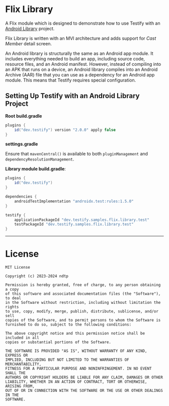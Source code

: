 # Flix Library

A Flix module which is designed to demonstrate how to use Testify with an [Android Library](https://developer.android.com/studio/projects/android-library) project.

Flix Library is written with an MVI architecture and adds support for _Cast Member_ detail screen.

An Android library is structurally the same as an Android app module. It includes everything needed to build an app, including source code, resource files, and an Android manifest. However, instead of compiling into an APK that runs on a device, an Android library compiles into an Android Archive (AAR) file that you can use as a dependency for an Android app module. This means that Testify requires special configuration.

## Setting Up Testify with an Android Library Project

**Root build.gradle**
```groovy
plugins {
    id("dev.testify") version "2.0.0" apply false
}
```

**settings.gradle**

Ensure that `mavenCentral()` is available to both `pluginManagement` and `dependencyResolutionManagement`.

**Library module build.gradle**:
```groovy
plugins {
    id("dev.testify")
}

dependencies {
    androidTestImplementation "androidx.test:rules:1.5.0"
}

testify {
    applicationPackageId "dev.testify.samples.flix.library.test"
    testPackageId "dev.testify.samples.flix.library.test"
}

```

---

# License

    MIT License
    
    Copyright (c) 2023-2024 ndtp
    
    Permission is hereby granted, free of charge, to any person obtaining a copy
    of this software and associated documentation files (the "Software"), to deal
    in the Software without restriction, including without limitation the rights
    to use, copy, modify, merge, publish, distribute, sublicense, and/or sell
    copies of the Software, and to permit persons to whom the Software is
    furnished to do so, subject to the following conditions:
    
    The above copyright notice and this permission notice shall be included in all
    copies or substantial portions of the Software.
    
    THE SOFTWARE IS PROVIDED "AS IS", WITHOUT WARRANTY OF ANY KIND, EXPRESS OR
    IMPLIED, INCLUDING BUT NOT LIMITED TO THE WARRANTIES OF MERCHANTABILITY,
    FITNESS FOR A PARTICULAR PURPOSE AND NONINFRINGEMENT. IN NO EVENT SHALL THE
    AUTHORS OR COPYRIGHT HOLDERS BE LIABLE FOR ANY CLAIM, DAMAGES OR OTHER
    LIABILITY, WHETHER IN AN ACTION OF CONTRACT, TORT OR OTHERWISE, ARISING FROM,
    OUT OF OR IN CONNECTION WITH THE SOFTWARE OR THE USE OR OTHER DEALINGS IN THE
    SOFTWARE.
